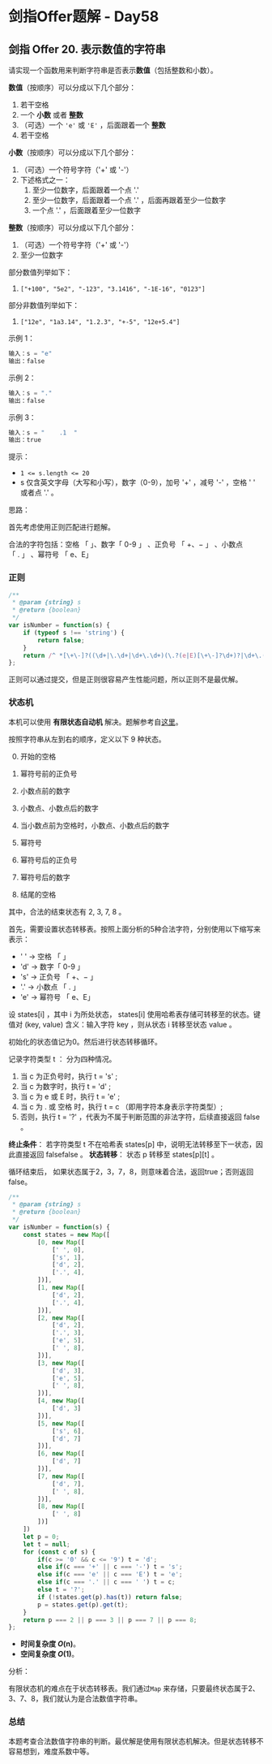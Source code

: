 # **剑指Offer题解 - Day58**

## 剑指 Offer 20. 表示数值的字符串

请实现一个函数用来判断字符串是否表示**数值**（包括整数和小数）。

**数值**（按顺序）可以分成以下几个部分：

1. 若干空格
2. 一个 **小数** 或者 **整数**
3. （可选）一个 `'e'` 或 `'E'` ，后面跟着一个 **整数**
4. 若干空格

**小数**（按顺序）可以分成以下几个部分：

1. （可选）一个符号字符（'+' 或 '-'）
2. 下述格式之一：
    1. 至少一位数字，后面跟着一个点 '.'
    2. 至少一位数字，后面跟着一个点 '.' ，后面再跟着至少一位数字
    3. 一个点 '.' ，后面跟着至少一位数字

**整数**（按顺序）可以分成以下几个部分：

1. （可选）一个符号字符（'+' 或 '-'）
2. 至少一位数字

部分数值列举如下：

1. `["+100", "5e2", "-123", "3.1416", "-1E-16", "0123"]`

部分非数值列举如下：

1. `["12e", "1a3.14", "1.2.3", "+-5", "12e+5.4"]`

示例 1：

```jsx
输入：s = "e"
输出：false
```

示例 2：

```jsx
输入：s = "."
输出：false
```

示例 3：

```jsx
输入：s = "    .1  "
输出：true
```

提示：

- `1 <= s.length <= 20`
- s 仅含英文字母（大写和小写），数字（0-9），加号 '+' ，减号 '-' ，空格 ' ' 或者点 '.' 。

思路：

首先考虑使用正则匹配进行题解。

合法的字符包括：空格 「 」、数字「 0-9 」 、正负号 「 +、− 」 、小数点 「 . 」 、幂符号 「 e、E」

### 正则

```jsx
/**
 * @param {string} s
 * @return {boolean}
 */
var isNumber = function(s) {
    if (typeof s !== 'string') {
        return false;
    }
    return /^ *[\+\-]?((\d+|\.\d+|\d+\.\d+)(\.?(e|E)[\+\-]?\d+)?|\d+\.((e|E)[\+\-]?\d+)?) *$/.test(s)
};
```

正则可以通过提交，但是正则很容易产生性能问题，所以正则不是最优解。

### 状态机

本机可以使用 **有限状态自动机** 解决。题解参考自[这里](https://leetcode-cn.com/leetbook/read/illustration-of-algorithm/5dkal2/)。

按照字符串从左到右的顺序，定义以下 9 种状态。

 0. 开始的空格

 1. 幂符号前的正负号
 2. 小数点前的数字
 3. 小数点、小数点后的数字
 4. 当小数点前为空格时，小数点、小数点后的数字
 5. 幂符号
 6. 幂符号后的正负号
 7. 幂符号后的数字
 8. 结尾的空格

其中，合法的结束状态有 2, 3, 7, 8 。

首先，需要设置状态转移表。按照上面分析的5种合法字符，分别使用以下缩写来表示：

- ' ' → 空格 「 」
- 'd' → 数字「 0-9 」
- 's' → 正负号 「 +、− 」
- '.' → 小数点 「 . 」
- 'e' → 幂符号 「 e、E」

设 states[i] ，其中 i 为所处状态， states[i] 使用哈希表存储可转移至的状态。键值对 (key, value) 含义：输入字符 key ，则从状态 i 转移至状态 value 。

初始化的状态值记为0。然后进行状态转移循环。

记录字符类型 t ： 分为四种情况。

1. 当 c 为正负号时，执行 t = 's' ;
2. 当 c 为数字时，执行 t = 'd' ;
3. 当 c 为 e 或 E 时，执行 t = 'e' ;
4. 当 c 为 . 或 空格 时，执行 t = c （即用字符本身表示字符类型）;
5. 否则，执行 t = '?' ，代表为不属于判断范围的非法字符，后续直接返回 false 。

**终止条件**： 若字符类型 t 不在哈希表 states[p] 中，说明无法转移至下一状态，因此直接返回 falsefalse 。
**状态转移**： 状态 p 转移至 states[p][t] 。

循环结束后， 如果状态属于2，3，7，8，则意味着合法，返回true；否则返回false。

```jsx
/**
 * @param {string} s
 * @return {boolean}
 */
var isNumber = function(s) {
    const states = new Map([
        [0, new Map([
            [' ', 0],
            ['s', 1],
            ['d', 2],
            ['.', 4],
        ])],
        [1, new Map([
            ['d', 2],
            ['.', 4],
        ])],
        [2, new Map([
            ['d', 2],
            ['.', 3],
            ['e', 5],
            [' ', 8],
        ])],
        [3, new Map([
            ['d', 3],
            ['e', 5],
            [' ', 8],
        ])],
        [4, new Map([
            ['d', 3]
        ])],
        [5, new Map([
            ['s', 6],
            ['d', 7]
        ])],
        [6, new Map([
            ['d', 7]
        ])],
        [7, new Map([
            ['d', 7],
            [' ', 8],
        ])],
        [8, new Map([
            [' ', 8]
        ])]
    ])
    let p = 0;
    let t = null;
    for (const c of s) {
        if(c >= '0' && c <= '9') t = 'd';
        else if(c === '+' || c === '-') t = 's';
        else if(c === 'e' || c === 'E') t = 'e';
        else if(c === '.' || c === ' ') t = c;
        else t = '?';
        if (!states.get(p).has(t)) return false;
        p = states.get(p).get(t);
    }
    return p === 2 || p === 3 || p === 7 || p === 8;
};
```

- **时间复杂度 *O*(n)**。
- **空间复杂度 *O*(1)**。

分析：

有限状态机的难点在于状态转移表。我们通过`Map` 来存储，只要最终状态属于2、3、7、8，我们就认为是合法数值字符串。

### 总结

本题考查合法数值字符串的判断。最优解是使用有限状态机解决。但是状态转移不容易想到，难度系数中等。
